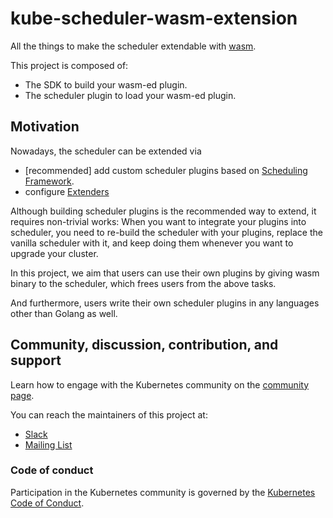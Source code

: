 # kube-scheduler-wasm-extension

All the things to make the scheduler extendable with [wasm](https://webassembly.org/).

This project is composed of:
- The SDK to build your wasm-ed plugin.
- The scheduler plugin to load your wasm-ed plugin.

## Motivation

Nowadays, the scheduler can be extended via 
- [recommended] add custom scheduler plugins based on [Scheduling Framework](https://kubernetes.io/docs/concepts/scheduling-eviction/scheduling-framework/).
- configure [Extenders](https://github.com/kubernetes/design-proposals-archive/blob/main/scheduling/scheduler_extender.md)

Although building scheduler plugins is the recommended way to extend,
it requires non-trivial works: 
When you want to integrate your plugins into scheduler,
you need to re-build the scheduler with your plugins, replace the vanilla scheduler with it, 
and keep doing them whenever you want to upgrade your cluster.

In this project, we aim that users can use their own plugins by giving wasm binary to the scheduler,
which frees users from the above tasks.

And furthermore, users write their own scheduler plugins in any languages other than Golang as well.

## Community, discussion, contribution, and support

Learn how to engage with the Kubernetes community on the [community page](http://kubernetes.io/community/).

You can reach the maintainers of this project at:

- [Slack](https://kubernetes.slack.com/messages/sig-scheduling)
- [Mailing List](https://groups.google.com/forum/#!forum/kubernetes-sig-scheduling)

### Code of conduct

Participation in the Kubernetes community is governed by the [Kubernetes Code of Conduct](code-of-conduct.md).
